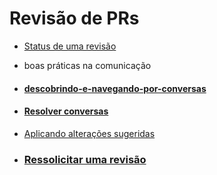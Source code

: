 # Revisão de PRs

* [Status de uma revisão](https://docs.github.com/pt/pull-requests/collaborating-with-pull-requests/reviewing-changes-in-pull-requests/about-pull-request-reviews)
* boas práticas na comunicação
* #### [descobrindo-e-navegando-por-conversas](https://docs.github.com/pt/pull-requests/collaborating-with-pull-requests/reviewing-changes-in-pull-requests/about-pull-request-reviews#descobrindo-e-navegando-por-conversas) <a href="#resolver-conversas" id="resolver-conversas"></a>
* #### [Resolver conversas](https://docs.github.com/pt/pull-requests/collaborating-with-pull-requests/reviewing-changes-in-pull-requests/about-pull-request-reviews#resolver-conversas) <a href="#resolver-conversas" id="resolver-conversas"></a>
* [Aplicando alterações sugeridas](https://docs.github.com/pt/pull-requests/collaborating-with-pull-requests/reviewing-changes-in-pull-requests/incorporating-feedback-in-your-pull-request#applying-suggested-changes)



* ### [Ressolicitar uma revisão](https://docs.github.com/pt/pull-requests/collaborating-with-pull-requests/reviewing-changes-in-pull-requests/about-pull-request-reviews#re-requesting-a-review) <a href="#re-requesting-a-review" id="re-requesting-a-review"></a>

